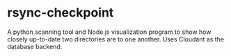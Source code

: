 # rsync-checkpoint
A python scanning tool and Node.js visualization program to show how closely up-to-date two directories are to one another.  Uses Cloudant as the database backend.

